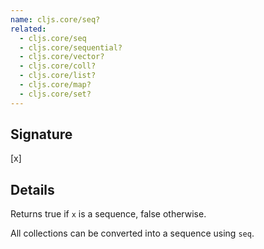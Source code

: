 ```yaml
---
name: cljs.core/seq?
related:
  - cljs.core/seq
  - cljs.core/sequential?
  - cljs.core/vector?
  - cljs.core/coll?
  - cljs.core/list?
  - cljs.core/map?
  - cljs.core/set?
---
```


## Signature
[x]


## Details

Returns true if `x` is a sequence, false otherwise.

All collections can be converted into a sequence using `seq`.
